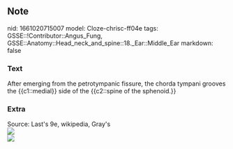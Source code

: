 ## Note
nid: 1661020715007
model: Cloze-chrisc-ff04e
tags: GSSE::!Contributor::Angus_Fung, GSSE::Anatomy::Head_neck_and_spine::18._Ear::Middle_Ear
markdown: false

### Text
After emerging from the petrotympanic fissure, the chorda tympani grooves the {{c1::medial}} side of the {{c2::spine of the sphenoid.}}

### Extra
<div>
  <div>
    <div>
      Source: Last's 9e, wikipedia, Gray's
    </div>
  </div>
</div>
<div><img src="Gray137.png"></div>
<div><img src=
"paste-a385b23b0e84834f18ada4bc5ef90c68f1a4da8d.jpg"></div>
